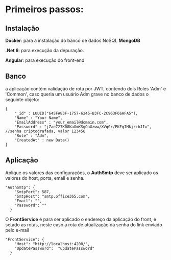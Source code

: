 # Primeiros passos:
## Instalação
**Docker**: para a instalação do banco de dados NoSQL **MongoDB**

**.Net 6**: para execução da depuração.

**Angular**: para execução do front-end


## Banco

a aplicação contém validação de rota por JWT, contendo dois Roles 'Adm' e 'Common', caso queria um usuário Adm grave no banco de dados o seguinte objeto:

```
{
    "_id" : LUUID("645FA83F-1757-6245-B3FC-2C963F66AFA5"),
    "Name" : "Your Name",
    "EmailAddress" : "your_email@domain.com",
    "Password" : "jZae727K08KaOmKSgOaGzww/XVqGr/PKEgIMkjrcbJI=", //senha criptografada, valor 123456 
    "Role" : "Adm",
    "CreatedAt" : new Date()
}
```


## Aplicação

Aplique os valores das configurações, o **AuthSmtp** deve ser aplicado os valores do host, porta, email e senha.
```
"AuthSmtp": {
    "SmtpPort": 587,
    "SmtpHost": "smtp.office365.com",
    "Email": "",
    "Password": ""
  }
```
O **FrontService** é para ser aplicado o endereço da aplicação do front, e setado as rotas, neste caso a rota de atualização da senha do link enviado pelo e-mail
```
"FrontService": {
    "Host": "http://localhost:4200/",
    "UpdatePassword":  "updatePassword"
  }
```